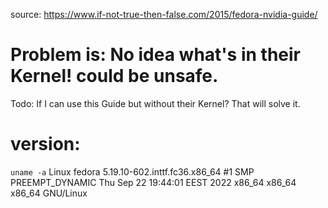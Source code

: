 source: https://www.if-not-true-then-false.com/2015/fedora-nvidia-guide/

# Problem is: No idea what's in their Kernel! could be unsafe.

Todo:
If I can use this Guide but without their Kernel? That will solve it.

# version:
`uname -a`
Linux fedora 5.19.10-602.inttf.fc36.x86_64 #1 SMP PREEMPT_DYNAMIC Thu Sep 22 19:44:01 EEST 2022 x86_64 x86_64 x86_64 GNU/Linux
